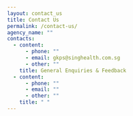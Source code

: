 ```yaml
---
layout: contact_us
title: Contact Us
permalink: /contact-us/
agency_name: ""
contacts:
  - content:
      - phone: ""
      - email: gkps@singhealth.com.sg
      - other: ""
    title: General Enquiries & Feedback
  - content:
      - phone: ""
      - email: ""
      - other: ""
    title: " "
---
```


